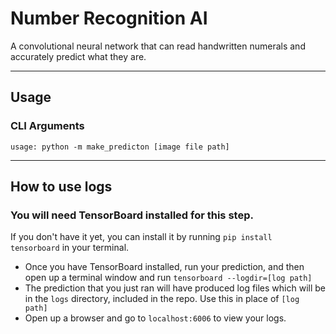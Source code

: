 # Number Recognition AI
A convolutional neural network that can read handwritten numerals and accurately predict what they are.

---

## Usage
### CLI Arguments
```
usage: python -m make_predicton [image file path]
```

---

## How to use logs
### You will need TensorBoard installed for this step. 
If you don't have it yet, you can install it by running `pip install tensorboard` in your terminal.

- Once you have TensorBoard installed, run your prediction, and then open up a terminal window and run `tensorboard --logdir=[log path]`
- The prediction that you just ran will have produced log files which will be in the `logs` directory, included in the repo. Use this in place of `[log path]`
- Open up a browser and go to `localhost:6006` to view your logs.
